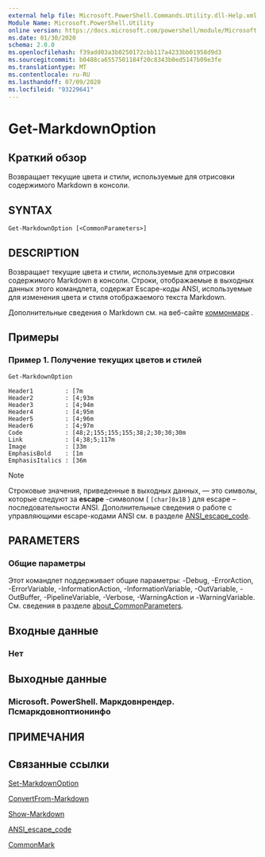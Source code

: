 ```yaml
---
external help file: Microsoft.PowerShell.Commands.Utility.dll-Help.xml
Module Name: Microsoft.PowerShell.Utility
online version: https://docs.microsoft.com/powershell/module/Microsoft.PowerShell.Utility/Get-MarkdownOption?view=powershell-7&WT.mc_id=ps-gethelp
ms.date: 01/30/2020
schema: 2.0.0
ms.openlocfilehash: f39add03a3b0250172cbb117a4233bb01958d9d3
ms.sourcegitcommit: b0488ca6557501184f20c8343b0ed5147b09e3fe
ms.translationtype: MT
ms.contentlocale: ru-RU
ms.lasthandoff: 07/09/2020
ms.locfileid: "93229641"
---
```

# Get-MarkdownOption

## Краткий обзор
Возвращает текущие цвета и стили, используемые для отрисовки содержимого Markdown в консоли.

## SYNTAX

```
Get-MarkdownOption [<CommonParameters>]
```

## DESCRIPTION

Возвращает текущие цвета и стили, используемые для отрисовки содержимого Markdown в консоли. Строки, отображаемые в выходных данных этого командлета, содержат Escape-коды ANSI, используемые для изменения цвета и стиля отображаемого текста Markdown.

Дополнительные сведения о Markdown см. на веб-сайте [коммонмарк](https://commonmark.org/) .

## Примеры

### Пример 1. Получение текущих цветов и стилей

```powershell
Get-MarkdownOption
```

```Output
Header1         : [7m
Header2         : [4;93m
Header3         : [4;94m
Header4         : [4;95m
Header5         : [4;96m
Header6         : [4;97m
Code            : [48;2;155;155;155;38;2;30;30;30m
Link            : [4;38;5;117m
Image           : [33m
EmphasisBold    : [1m
EmphasisItalics : [36m
```

> [!NOTE]
> Строковые значения, приведенные в выходных данных, — это символы, которые следуют за **escape** -символом ( `[char]0x1B` ) для escape – последовательности ANSI. Дополнительные сведения о работе с управляющими escape-кодами ANSI см. в разделе [ANSI_escape_code](https://en.wikipedia.org/wiki/ANSI_escape_code).

## PARAMETERS

### Общие параметры

Этот командлет поддерживает общие параметры: -Debug, -ErrorAction, -ErrorVariable, -InformationAction, -InformationVariable, -OutVariable, -OutBuffer, -PipelineVariable, -Verbose, -WarningAction и -WarningVariable. См. сведения в разделе [about_CommonParameters](https://go.microsoft.com/fwlink/?LinkID=113216).

## Входные данные

### Нет

## Выходные данные

### Microsoft. PowerShell. Маркдовнрендер. Псмаркдовноптионинфо

## ПРИМЕЧАНИЯ

## Связанные ссылки

[Set-MarkdownOption](Set-MarkdownOption.md)

[ConvertFrom-Markdown](ConvertFrom-Markdown.md)

[Show-Markdown](Show-Markdown.md)

[ANSI_escape_code](https://en.wikipedia.org/wiki/ANSI_escape_code)

[CommonMark](https://commonmark.org/)

